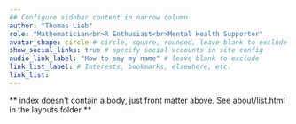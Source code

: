 ```yaml
---
## Configure sidebar content in narrow column
author: "Thomas Lieb"
role: "Mathematician<br>R Enthusiast<br>Mental Health Supporter"
avatar_shape: circle # circle, square, rounded, leave blank to exclude
show_social_links: true # specify social accounts in site config
audio_link_label: "How to say my name" # leave blank to exclude
link_list_label: # Interests, bookmarks, elsewhere, etc.
link_list:
---
```


** index doesn't contain a body, just front matter above.
See about/list.html in the layouts folder **
